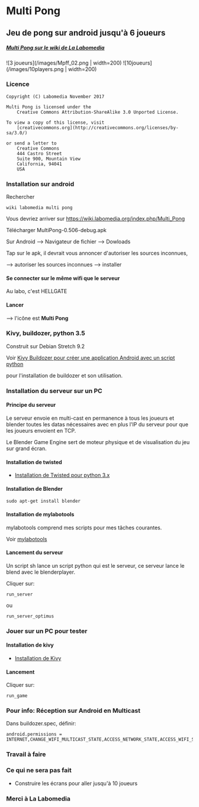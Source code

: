 # Multi Pong

## Jeu de pong sur android jusqu'à 6 joueurs


##### [Multi Pong sur le wiki de La Labomedia](https://wiki.labomedia.org/index.php/Kivy_Multi_Pong)

![3 joueurs](/images/Mpff_02.png | width=200)
![10joueurs](/images/10players.png | width=200)

### Licence

~~~text
Copyright (C) Labomedia November 2017

Multi Pong is licensed under the
    Creative Commons Attribution-ShareAlike 3.0 Unported License.

To view a copy of this license, visit
    [creativecommons.org](http://creativecommons.org/licenses/by-sa/3.0/)

or send a letter to
    Creative Commons
    444 Castro Street
    Suite 900, Mountain View
    California, 94041
    USA
~~~

### Installation sur android
Rechercher
~~~text
wiki labomedia multi pong
~~~

Vous devriez arriver sur https://wiki.labomedia.org/index.php/Multi_Pong

Télécharger MultiPong-0.506-debug.apk

Sur Android --> Navigateur de fichier --> Dowloads

Tap sur le apk, il devrait vous annoncer d'autoriser les sources inconnues,

--> autoriser les sources inconnues
--> installer

#### Se connecter sur le même wifi que le serveur
Au labo, c'est HELLGATE

#### Lancer
--> l'icône est **Multi Pong**

### Kivy, buildozer, python 3.5

Construit sur Debian Stretch 9.2

Voir [Kivy Buildozer pour créer une application Android avec un script python](https://wiki.labomedia.org/index.php/Kivy_Buildozer_pour_cr%C3%A9er_une_application_Android_avec_un_script_python)

pour l'installation de buildozer et son utilisation.

### Installation du serveur sur un PC

#### Principe du serveur

Le serveur envoie en multi-cast en permanence à tous les joueurs et blender toutes les datas nécessaires avec en plus l'IP du serveur pour que les joueurs envoient en TCP.

Le Blender Game Engine sert de moteur physique et de visualisation du jeu sur grand écran.

#### Installation de twisted

* [Installation de Twisted pour python 3.x](https://wiki.labomedia.org/index.php/Installation_de_Twisted_pour_python_3.x)

#### Installation de Blender

~~~text
sudo apt-get install blender
~~~

#### Installation de mylabotools

mylabotools comprend mes scripts pour mes tâches courantes.

Voir  [mylabotools](https://github.com/sergeLabo/mylabotools)

#### Lancement du serveur
Un script sh lance un script python qui est le serveur,
ce serveur lance le blend avec le blenderplayer.

Cliquer sur:

~~~text
run_server
~~~

ou

~~~text
run_server_optimus
~~~

### Jouer sur un PC pour tester

#### Installation de kivy

* [Installation de Kivy](https://wiki.labomedia.org/index.php/2_Kivy:_Installation)

#### Lancement
Cliquer sur:

~~~text
run_game
~~~

### Pour info: Réception sur Android en Multicast
Dans buildozer.spec, définir:

~~~text
android.permissions = INTERNET,CHANGE_WIFI_MULTICAST_STATE,ACCESS_NETWORK_STATE,ACCESS_WIFI_STATE
~~~

### Travail à faire

### Ce qui ne sera pas fait

* Construire les écrans pour aller jusqu'à 10 joueurs

### Merci à La Labomedia
